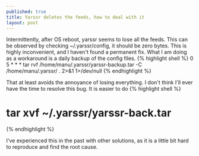 ```yaml
---
published: true
title: Yarssr deletes the feeds, how to deal with it
layout: post
---
```

Intermittently, after OS reboot, yarssr seems to lose all the feeds. This can be observed by checking ~/.yarssr/config, it should be zero bytes.
This is highly inconvenient, and I haven't found a permanent fix. What I am doing as a workaround is a daily backup of the config files. 
{% highlight shell %}
0 5 * * * tar rvf /home/manu/.yarssr/yarssr-backup.tar -C /home/manu/.yarssr/ . 2>&1 1>/dev/null
{% endhighlight %}

That at least avoids the annoyance of losing everything. I don't think I'll ever have the time to resolve this bug. It is easier to do
{% highlight shell %} 
# tar xvf ~/.yarssr/yarssr-back.tar
{% endhighlight %} 

I've experienced this in the past with other solutions, as it is a little bit hard to reproduce and find the root cause.